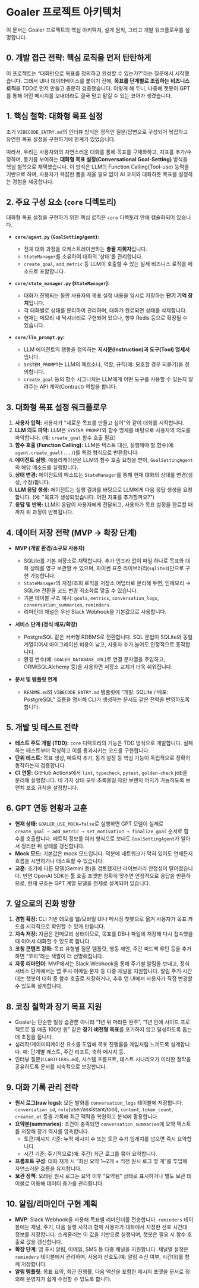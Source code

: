 # Goaler 프로젝트 아키텍처

이 문서는 Goaler 프로젝트의 핵심 아키텍처, 설계 원칙, 그리고 개발 워크플로우를 설명합니다.

## 0. 개발 접근 전략: 핵심 로직을 먼저 탄탄하게

이 프로젝트는 “대화만으로 목표를 정의하고 완성할 수 있는가?”라는 질문에서 시작했습니다. 그래서 UI나 데이터베이스를 붙이기 전에, **목표를 단계별로 조립하는 비즈니스 로직**을 TDD로 먼저 만들고 충분히 검증했습니다. 이렇게 해 두니, 나중에 챗봇이 GPT를 통해 어떤 메시지를 보내더라도 결국 믿고 맡길 수 있는 코어가 생겼습니다.

## 1. 핵심 철학: 대화형 목표 설정

초기 `VIBECODE_ENTRY.md`의 인터뷰 방식은 정적인 질문/답변으로 구성되어 복잡하고 유연한 목표 설정을 구현하기에 한계가 있었습니다.

따라서, 우리는 사용자와의 자연스러운 대화를 통해 목표를 구체화하고, 지표를 추가/수정하며, 동기를 부여하는 **대화형 목표 설정(Conversational Goal-Setting)** 방식을 핵심 철학으로 채택했습니다. 이 방식은 LLM의 Function Calling(Tool-use) 능력을 기반으로 하며, 사용자가 복잡한 폼을 채울 필요 없이 AI 코치와 대화하듯 목표를 설정하는 경험을 제공합니다.

## 2. 주요 구성 요소 (`core` 디렉토리)

대화형 목표 설정을 구현하기 위한 핵심 로직은 `core` 디렉토리 안에 캡슐화되어 있습니다.

- **`core/agent.py` (`GoalSettingAgent`):**
  - 전체 대화 과정을 오케스트레이션하는 **총괄 지휘자**입니다.
  - `StateManager`를 소유하여 대화의 '상태'를 관리합니다.
  - `create_goal`, `add_metric` 등 LLM이 호출할 수 있는 실제 비즈니스 로직을 메소드로 포함합니다.

- **`core/state_manager.py` (`StateManager`):**
  - 대화가 진행되는 동안 사용자의 목표 설정 내용을 임시로 저장하는 **단기 기억 장치**입니다.
  - 각 대화별로 상태를 분리하여 관리하며, 대화가 완료되면 상태를 삭제합니다.
  - 현재는 메모리 내 딕셔너리로 구현되어 있으나, 향후 Redis 등으로 확장될 수 있습니다.

- **`core/llm_prompt.py`:**
  - LLM 에이전트의 행동을 정의하는 **지시문(Instruction)과 도구(Tool) 명세서**입니다.
  - `SYSTEM_PROMPT`는 LLM의 페르소나, 역할, 규칙(예: 모호할 경우 되묻기)을 정의합니다.
  - `create_goal` 등의 함수 시그니처는 LLM에게 어떤 도구를 사용할 수 있는지 알려주는 API 계약(Contract) 역할을 합니다.

## 3. 대화형 목표 설정 워크플로우

1.  **사용자 입력:** 사용자가 "새로운 목표를 만들고 싶어"와 같이 대화를 시작합니다.
2.  **LLM 의도 파악:** LLM은 `SYSTEM_PROMPT`와 함수 명세를 바탕으로 사용자의 의도를 파악합니다. (예: `create_goal` 함수 호출 필요)
3.  **함수 호출 (Function Calling):** LLM은 텍스트 대신, 실행해야 할 함수(예: `agent.create_goal(...)`)를 특정 형식으로 반환합니다.
4.  **에이전트 실행:** 애플리케이션은 LLM의 함수 호출 요청을 받아, `GoalSettingAgent`의 해당 메소드를 실행합니다.
5.  **상태 변경:** 에이전트의 메소드는 `StateManager`를 통해 현재 대화의 상태를 변경(생성, 수정)합니다.
6.  **LLM 응답 생성:** 에이전트는 실행 결과를 바탕으로 LLM에게 다음 응답 생성을 요청합니다. (예: "목표가 생성되었습니다. 어떤 지표를 추가할까요?")
7.  **응답 및 반복:** LLM의 응답이 사용자에게 전달되고, 사용자가 목표 설정을 완료할 때까지 위 과정이 반복됩니다.

## 4. 데이터 저장 전략 (MVP → 확장 단계)

- **MVP (개발 환경/소규모 사용자)**
  - SQLite를 기본 저장소로 채택합니다. 추가 인프라 없이 파일 하나로 목표와 대화 상태를 영구 보관할 수 있으며, 파이썬 표준 라이브러리(`sqlite3`)만으로 구현 가능합니다.
  - `StateManager`의 저장/조회 로직을 저장소 어댑터로 분리해 두면, 인메모리 → SQLite 전환을 코드 변경 최소화로 맞출 수 있습니다.
  - 기본 테이블 구조 예시: `goals`, `metrics`, `conversation_logs`, `conversation_summaries`, `reminders`.
  - 리마인더 채널은 우선 Slack Webhook을 기본값으로 사용합니다.

- **서비스 단계 (정식 배포/확장)**
  - PostgreSQL 같은 서버형 RDBMS로 전환합니다. SQL 문법이 SQLite와 동일 계열이어서 마이그레이션 비용이 낮고, 사용자 수가 늘어도 안정적으로 동작합니다.
  - 환경 변수(예: `GOALER_DATABASE_URL`)로 연결 문자열을 주입하고, ORM(SQLAlchemy 등)을 사용하면 저장소 교체가 더욱 쉬워집니다.

- **문서 및 템플릿 연계**
  - `README.md`와 `VIBECODE_ENTRY.md` 템플릿에 “개발: SQLite / 배포: PostgreSQL” 흐름을 명시해 CLI가 생성하는 문서도 같은 전략을 반영하도록 합니다.

## 5. 개발 및 테스트 전략

- **테스트 주도 개발 (TDD):** `core` 디렉토리의 기능은 TDD 방식으로 개발합니다. 실패하는 테스트부터 작성하고 이를 통과시키는 코드를 구현합니다.
- **단위 테스트:** 목표 생성, 메트릭 추가, 동기 설정 등 핵심 기능이 독립적으로 정확히 동작하는지 검증합니다.
- **CI 연동:** GitHub Actions에서 `lint`, `typecheck`, `pytest`, `golden-check` job을 분리해 실행합니다. 네 가지 상태 모두 초록불일 때만 브랜치 머지가 가능하도록 브랜치 보호 규칙을 설정합니다.

## 6. GPT 연동 현황과 교훈

- **현재 상태:** `GOALER_USE_MOCK=false`로 실행하면 GPT 모델이 실제로 `create_goal → add_metric → set_motivation → finalize_goal` 순서로 함수를 호출합니다. 메트릭 정보를 여러 형식으로 보내도 `GoalSettingAgent`가 알아서 정리한 뒤 상태를 갱신합니다.
- **Mock 모드:** 기본값은 mock 모드입니다. 덕분에 네트워크가 막혀 있어도 언제든지 흐름을 시연하거나 테스트할 수 있습니다.
- **교훈:** 초기에 다른 모델(Gemini 등)을 검토했지만 라이브러리 안정성이 떨어졌습니다. 반면 OpenAI SDK는 툴 호출 포맷만 정확히 맞추면 안정적으로 응답을 반환하므로, 현재 구조는 GPT 계열 모델을 전제로 설계되어 있습니다.

## 7. 앞으로의 진화 방향

1. **경험 확장:** CLI 기반 데모를 웹/모바일 UI나 메시징 챗봇으로 옮겨 사용자가 목표 카드를 시각적으로 확인할 수 있게 만듭니다.
2. **지속 저장:** 지금은 인메모리 상태이므로, 목표를 DB나 파일에 저장해 다시 접속했을 때 이어서 대화할 수 있도록 합니다.
3. **코칭 콘텐츠 강화:** 목표 유형별 질문 템플릿, 행동 제안, 주간 피드백 루틴 등을 추가하면 “코치”라는 색깔이 더 선명해집니다.
4. **자동 리마인더:** MVP에서는 Slack Webhook을 통해 주기별 알림을 보내고, 정식 서비스 단계에서는 앱 푸시·이메일·문자 등 다중 채널을 지원합니다. 알림 주기·시간대는 챗봇이 대화 중 함수 호출로 저장하거나, 추후 앱 UI에서 사용자가 직접 변경할 수 있도록 설계합니다.

## 8. 코칭 철학과 장기 목표 지원

- Goaler는 단순한 일상 습관뿐 아니라 “1년 뒤 마라톤 완주”, “1년 안에 사이드 프로젝트로 월 매출 100만 원” 같은 **장기·비전형 목표**를 포기하지 않고 달성하도록 돕는 데 초점을 둡니다.
- 심리학/게이미피케이션 요소를 도입해 목표 진행률을 게임처럼 느끼도록 설계합니다. 예: 단계별 퀘스트, 주간 리포트, 축하 메시지 등.
- 인터뷰 질문(`CLARIFIERS.md`), 시스템 프롬프트, 테스트 시나리오가 이러한 철학을 공유하도록 문서를 지속적으로 보강합니다.

## 9. 대화 기록 관리 전략

- **원시 로그(raw logs)**: 모든 발화를 `conversation_logs` 테이블에 저장합니다. `conversation_id`, `role`(user/assistant/tool), `content`, `token_count`, `created_at` 등을 기록해 최근 맥락을 복원하고 분석에 활용합니다.
- **요약본(summaries)**: 조건이 충족되면 `conversation_summaries`에 요약 텍스트를 저장해 장기 역사를 압축합니다.
  - 토큰/메시지 기준: 누적 메시지 수 또는 토큰 수가 임계치를 넘으면 즉시 요약합니다.
  - 시간 기준: 주기적으로(예: 주간) 최근 로그를 묶어 요약합니다.
- **프롬프트 구성**: 대화 재개 시 “최신 요약 1~2개 + 직전 원시 로그 몇 개”를 투입해 자연스러운 흐름을 유지합니다.
- **보관 정책**: 오래된 원시 로그는 요약 이후 “요약됨” 상태로 표시하거나 별도 보관 테이블로 이동해 데이터 증가를 관리합니다.

## 10. 알림/리마인더 구현 계획

- **MVP**: Slack Webhook을 사용해 목표별 리마인더를 전송합니다. `reminders` 테이블에는 채널, 주기, 다음 실행 시각과 함께 사용자가 대화에서 지정한 선호 시간대 정보를 저장합니다. 스케줄러는 이 값을 기반으로 실행되며, 챗봇은 필요 시 함수 호출로 값을 갱신합니다.
- **확장 단계**: 앱 푸시 알림, 이메일, SMS 등 다중 채널을 지원합니다. 채널별 설정은 `reminders` 테이블에서 관리하며, 사용자 선호도(예: 알림 수신 여부, 시간대)를 함께 저장합니다.
- **알림 템플릿**: 목표 요약, 최근 진행률, 다음 액션을 포함한 메시지 포맷을 문서로 정의해 운영자가 쉽게 수정할 수 있도록 합니다.
